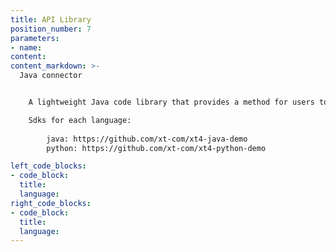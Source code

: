 ```yaml
---
title: API Library
position_number: 7
parameters:
- name:
content:
content_markdown: >-
  Java connector


    A lightweight Java code library that provides a method for users to directly call the API

    Sdks for each language:
        
        java: https://github.com/xt-com/xt4-java-demo
        python: https://github.com/xt-com/xt4-python-demo

left_code_blocks:
- code_block:
  title:
  language:
right_code_blocks:
- code_block:
  title:
  language:
---
```

